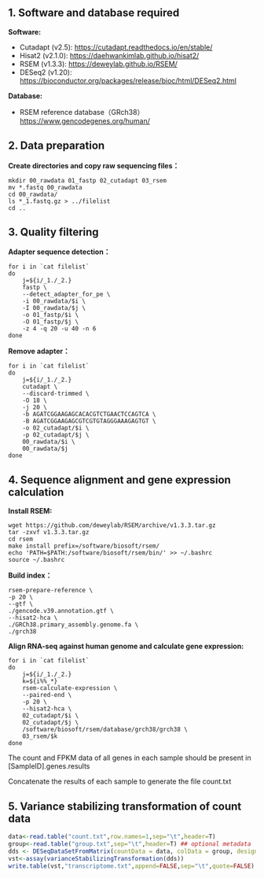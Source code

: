 

## 1. Software and database required

**Software:**

- Cutadapt (v2.5): https://cutadapt.readthedocs.io/en/stable/
- Hisat2 (v2.1.0): https://daehwankimlab.github.io/hisat2/
- RSEM (v1.3.3): https://deweylab.github.io/RSEM/
- DESeq2 (v1.20): https://bioconductor.org/packages/release/bioc/html/DESeq2.html

**Database:**

- RSEM reference database（GRch38）https://www.gencodegenes.org/human/

## 2. Data preparation

**Create directories and copy raw sequencing files：**

```shell
mkdir 00_rawdata 01_fastp 02_cutadapt 03_rsem
mv *.fastq 00_rawdata
cd 00_rawdata/
ls *_1.fastq.gz > ../filelist
cd ..
```

## 3. Quality filtering

**Adapter sequence detection：**

```shell
for i in `cat filelist`
do
	j=${i/_1./_2.}
	fastp \
	--detect_adapter_for_pe \
	-i 00_rawdata/$i \
	-I 00_rawdata/$j \
	-o 01_fastp/$i \
	-O 01_fastp/$j \
	-z 4 -q 20 -u 40 -n 6
done
```

**Remove adapter：**

```shell
for i in `cat filelist`
do
	j=${i/_1./_2.}
	cutadapt \
	--discard-trimmed \
	-O 18 \
	-j 20 \
	-b AGATCGGAAGAGCACACGTCTGAACTCCAGTCA \
	-B AGATCGGAAGAGCGTCGTGTAGGGAAAGAGTGT \
	-o 02_cutadapt/$i \
	-p 02_cutadapt/$j \
	00_rawdata/$i \
	00_rawdata/$j 
done
```

## 4. Sequence alignment and gene expression calculation

**Install RSEM:**

```shell
wget https://github.com/deweylab/RSEM/archive/v1.3.3.tar.gz
tar -zxvf v1.3.3.tar.gz
cd rsem
make install prefix=/software/biosoft/rsem/ 
echo 'PATH=$PATH:/software/biosoft/rsem/bin/' >> ~/.bashrc
source ~/.bashrc
```

**Build index：**

```shell
rsem-prepare-reference \
-p 20 \
--gtf \
./gencode.v39.annotation.gtf \
--hisat2-hca \
./GRCh38.primary_assembly.genome.fa \
./grch38
```

**Align RNA-seq against human genome and calculate gene expression:**

```shell
for i in `cat filelist`
do
	j=${i/_1./_2.}
	k=${i%%_*}
	rsem-calculate-expression \
	--paired-end \
	-p 20 \
	--hisat2-hca \
	02_cutadapt/$i \
	02_cutadapt/$j \
	/software/biosoft/rsem/database/grch38/grch38 \
	03_rsem/$k
done
```

The count and FPKM data of all genes in each sample should be present in [SampleID].genes.results

Concatenate the results of each sample to generate the file count.txt

## 5. Variance stabilizing transformation of count data

```R
data<-read.table("count.txt",row.names=1,sep="\t",header=T)
group<-read.table("group.txt",sep="\t",header=T) ## optional metadata
dds <- DESeqDataSetFromMatrix(countData = data, colData = group, design= ~ Group)
vst<-assay(varianceStabilizingTransformation(dds))
write.table(vst,"transcriptome.txt",append=FALSE,sep="\t",quote=FALSE)
```

